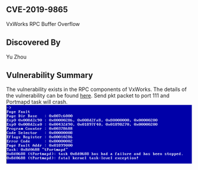 ## CVE-2019-9865
VxWorks RPC Buffer Overflow

## Discovered By
Yu Zhou

## Vulnerability Summary
The vulnerability exists in the RPC components of VxWorks. The details of the vulnerability can be found [here](https://ssd-disclosure.com/archives/3904/ssd-advisory-vxworks-rpc-buffer-overflow). Send pkt packet to port 111 and Portmapd task will crash.
![crash](crash.png)
